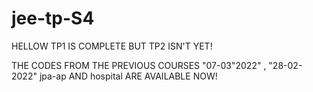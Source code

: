 # jee-tp-S4
HELLOW TP1 IS COMPLETE BUT TP2 ISN'T YET!


THE CODES FROM THE PREVIOUS COURSES "07-03"2022" , "28-02-2022" jpa-ap AND hospital ARE AVAILABLE NOW!
